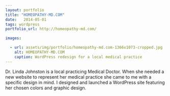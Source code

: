 ```yaml
---
layout: portfolio
title: "HOMEOPATHY-MD.COM"
date:   2014-05-01
tags: wordpress
portfolio_url: http://homeopathy-md.com/

images:

  - url: assets/img/portfolio/homeopathy-md.com-1366x1073-cropped.jpg
    alt: HOMEOPATHY-MD.COM
    caption: WordPress redesign for a local medical practice
---
```


Dr. Linda Johnston is a local practicing Medical Doctor. When she needed a new website to represent her medical practice she came to me with a specific design in mind. I designed and launched a WordPress site featuring her chosen colors and graphic design. 